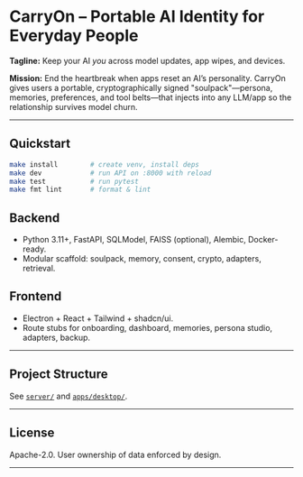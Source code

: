 # CarryOn – Portable AI Identity for Everyday People

**Tagline:** Keep your AI *you* across model updates, app wipes, and devices.

**Mission:** End the heartbreak when apps reset an AI’s personality. CarryOn gives users a portable, cryptographically signed "soulpack"—persona, memories, preferences, and tool belts—that injects into any LLM/app so the relationship survives model churn.

---

## Quickstart

```bash
make install        # create venv, install deps
make dev            # run API on :8000 with reload
make test           # run pytest
make fmt lint       # format & lint
```

## Backend

- Python 3.11+, FastAPI, SQLModel, FAISS (optional), Alembic, Docker-ready.
- Modular scaffold: soulpack, memory, consent, crypto, adapters, retrieval.

## Frontend

- Electron + React + Tailwind + shadcn/ui.
- Route stubs for onboarding, dashboard, memories, persona studio, adapters, backup.

---

## Project Structure

See [`server/`](server/) and [`apps/desktop/`](apps/desktop/).

---

## License

Apache-2.0. User ownership of data enforced by design.

---